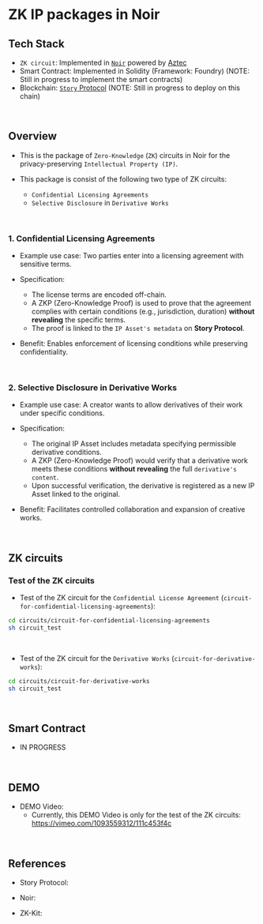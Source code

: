# ZK IP packages in Noir

## Tech Stack

- `ZK circuit`: Implemented in [`Noir`](https://noir-lang.org/docs/) powered by [Aztec](https://aztec.network/)
- Smart Contract: Implemented in Solidity (Framework: Foundry) (NOTE: Still in progress to implement the smart contracts)
- Blockchain: [`Story` Protocol](https://docs.pharosnetwork.xyz/developer-guides/pharos-devnet-onboarding-guide#rpc-endpoint) (NOTE: Still in progress to deploy on this chain)

<br>

## Overview

- This is the package of `Zero-Knowledge` (`ZK`) circuits in Noir for the privacy-preserving `Intellectual Property (IP)`.

- This package is consist of the following two type of ZK circuits:
  - `Confidential Licensing Agreements`
  - `Selective Disclosure` in `Derivative Works`

<br>

### 1. Confidential Licensing Agreements
- Example use case: Two parties enter into a licensing agreement with sensitive terms.

- Specification:
  - The license terms are encoded off-chain.
  - A ZKP (Zero-Knowledge Proof) is used to prove that the agreement complies with certain conditions (e.g., jurisdiction, duration) **without revealing** the specific terms.
  - The proof is linked to the `IP Asset's metadata` on **Story Protocol**.

- Benefit: Enables enforcement of licensing conditions while preserving confidentiality.

<br>

### 2. Selective Disclosure in Derivative Works

- Example use case: A creator wants to allow derivatives of their work under specific conditions.

- Specification:
  - The original IP Asset includes metadata specifying permissible derivative conditions.
  - A ZKP  (Zero-Knowledge Proof) would verify that a derivative work meets these conditions **without revealing** the full `derivative's content`.
  - Upon successful verification, the derivative is registered as a new IP Asset linked to the original.

- Benefit: Facilitates controlled collaboration and expansion of creative works.



<br>


## ZK circuits

### Test of the ZK circuits
- Test of the ZK circuit for the `Confidential License Agreement` (`circuit-for-confidential-licensing-agreements`):
```bash
cd circuits/circuit-for-confidential-licensing-agreements
sh circuit_test
```

<br>

- Test of the ZK circuit for the `Derivative Works` (`circuit-for-derivative-works`):
```bash
cd circuits/circuit-for-derivative-works
sh circuit_test
```

<br>

## Smart Contract

- IN PROGRESS

<br>

## DEMO 

- DEMO Video:
  - Currently, this DEMO Video is only for the test of the ZK circuits: https://vimeo.com/1093559312/111c453f4c
   

<br>

## References

- Story Protocol:

- Noir:

- ZK-Kit:

